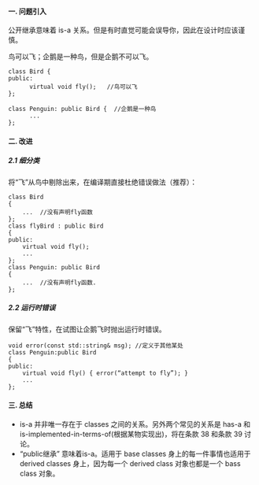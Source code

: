 #### 一. 问题引入
公开继承意味着 is-a 关系。但是有时直觉可能会误导你，因此在设计时应该谨慎。  
 
鸟可以飞；企鹅是一种鸟，但是企鹅不可以飞。

	class Bird {
	public:
	      virtual void fly();   //鸟可以飞
	};
	 
	class Penguin: public Bird {  //企鹅是一种鸟
	      ...
	};

#### 二. 改进
##### 2.1 细分类
将“飞”从鸟中剔除出来，在编译期直接杜绝错误做法（推荐）：  

	class Bird
	{
		...  //没有声明fly函数
	};
	class flyBird : public Bird
	{
	public:
		virtual void fly();
		...
	};
	class Penguin: public Bird
	{
		...  //没有声明fly函数.
	};

##### 2.2 运行时错误
保留“飞”特性，在试图让企鹅飞时抛出运行时错误。  

	void error(const std::string& msg); //定义于其他某处
	class Penguin:public Bird
	{
	public:
		virtual void fly() { error(“attempt to fly”); }
		...
	};

#### 三. 总结
- is-a 并非唯一存在于 classes 之间的关系。另外两个常见的关系是 has-a 和 is-implemented-in-terms-of(根据某物实现出)，将在条款 38 和条款 39 讨论。
- “public继承” 意味着is-a。适用于 base classes 身上的每一件事情也适用于 derived classes 身上，因为每一个 derived class 对象也都是一个 bass class 对象。